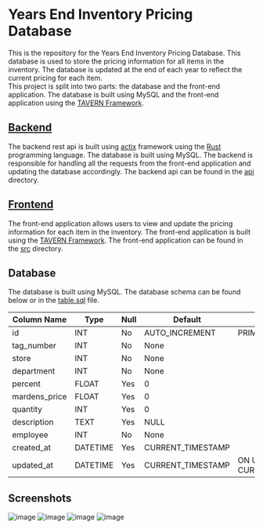 # Years End Inventory Pricing Database

This is the repository for the Years End Inventory Pricing Database. This database is used to store the pricing information for all items in the inventory. The database is updated at the end of each year to reflect the current pricing for each item.   
This project is split into two parts: the database and the front-end application. The database is built using MySQL and the front-end application using the [TAVERN Framework](https://github.com/drew-chase/TAVERN-Stack).

## [Backend](api)

The backend rest api is built using [actix](https://actix.rs) framework using the [Rust](https://www.rust-lang.org/) programming language. The database is built using MySQL. The backend is responsible for handling all the requests from the front-end application and updating the database accordingly.
The backend api can be found in the [api](api) directory.

## [Frontend](src)

The front-end application allows users to view and update the pricing information for each item in the inventory. The front-end application is built using the [TAVERN Framework](https://github.com/drew-chase/TAVERN-Stack). The front-end application can be found in the [src](src) directory.

## Database

The database is built using MySQL. The database schema can be found below or in the [table.sql](api/table.sql) file.

| Column Name   | Type     | Null | Default           | Extras                      |
|---------------|----------|------|-------------------|-----------------------------|
| id            | INT      | No   | AUTO_INCREMENT    | PRIMARY KEY                 |
| tag_number    | INT      | No   | None              |                             |
| store         | INT      | No   | None              |                             |
| department    | INT      | No   | None              |                             |
| percent       | FLOAT    | Yes  | 0                 |                             |
| mardens_price | FLOAT    | Yes  | 0                 |                             |
| quantity      | INT      | Yes  | 0                 |                             |
| description   | TEXT     | Yes  | NULL              |                             |
| employee      | INT      | No   | None              |                             |
| created_at    | DATETIME | Yes  | CURRENT_TIMESTAMP |                             |
| updated_at    | DATETIME | Yes  | CURRENT_TIMESTAMP | ON UPDATE CURRENT_TIMESTAMP |

## Screenshots
![image](https://github.com/user-attachments/assets/62037936-312a-4ff7-9805-e5230215d2c8)
![image](https://github.com/user-attachments/assets/e0dd534b-49f1-417b-a198-ab1e16132acd)
![image](https://github.com/user-attachments/assets/85db5eda-db11-47ff-a35b-eef9508d5a62)
![image](https://github.com/user-attachments/assets/596a132b-d3cc-4d3b-88d7-089d68c47d84)



